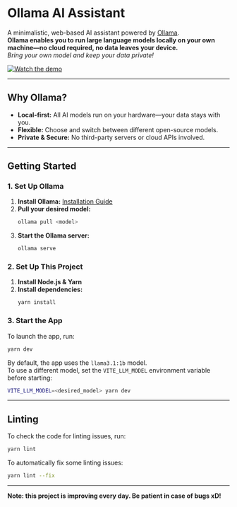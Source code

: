 # Ollama AI Assistant

A minimalistic, web-based AI assistant powered by [Ollama](https://ollama.com/).  
**Ollama enables you to run large language models locally on your own machine—no cloud required, no data leaves your device.**  
_Bring your own model and keep your data private!_

[![Watch the demo](https://drive.google.com/file/d/1So2LkN-vT8QHsldwYUiq27YjxEU_jfut/view)](https://drive.google.com/file/d/1So2LkN-vT8QHsldwYUiq27YjxEU_jfut/view)

---

## Why Ollama?

- **Local-first:** All AI models run on your hardware—your data stays with you.
- **Flexible:** Choose and switch between different open-source models.
- **Private & Secure:** No third-party servers or cloud APIs involved.

---

## Getting Started

### 1. Set Up Ollama

1. **Install Ollama:** [Installation Guide](https://github.com/ollama/ollama?tab=readme-ov-file#ollama)
2. **Pull your desired model:**
   ```sh
   ollama pull <model>
   ```
3. **Start the Ollama server:**
   ```sh
   ollama serve
   ```

### 2. Set Up This Project

1. **Install Node.js & Yarn**
2. **Install dependencies:**
   ```sh
   yarn install
   ```

### 3. Start the App

To launch the app, run:

```sh
yarn dev
```

By default, the app uses the `llama3.1:1b` model.  
To use a different model, set the `VITE_LLM_MODEL` environment variable before starting:

```sh
VITE_LLM_MODEL=<desired_model> yarn dev
```

---

## Linting

To check the code for linting issues, run:

```sh
yarn lint
```

To automatically fix some linting issues:

```sh
yarn lint --fix
```

---

**Note: this project is improving every day. Be patient in case of bugs xD!**
